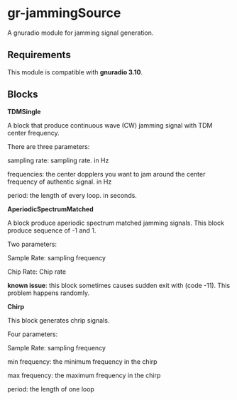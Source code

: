 # gr-jammingSource

A gnuradio module for jamming signal generation.

## Requirements

This module is compatible with **gnuradio 3.10**.

## Blocks

**TDMSingle**

A block that produce continuous wave (CW) jamming signal with TDM center frequency. 

There are three parameters:

sampling rate: sampling rate. in Hz

frequencies: the center dopplers you want to jam around the center frequency of authentic signal. in Hz

period: the length of every loop. in seconds.

**AperiodicSpectrumMatched**

A block produce aperiodic spectrum matched jamming signals. This block produce sequence of -1 and 1.

Two parameters:

Sample Rate: sampling frequency

Chip Rate: Chip rate

**known issue**: this block sometimes causes sudden exit with (code -11). This problem happens randomly. 

**Chirp**

This block generates chrip signals.

Four parameters:

Sample Rate: sampling frequency

min frequency: the minimum frequency in the chirp

max frequency: the maximum frequency in the chirp

period: the length of one loop